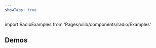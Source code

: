 ```yaml
---
showTabs: true
---
```


import RadioExamples from 'Pages/uilib/components/radio/Examples'

## Demos

<RadioExamples />
